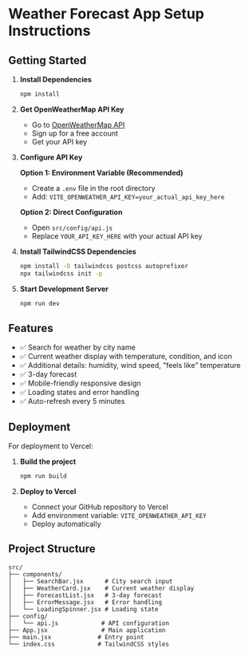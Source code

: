 # Weather Forecast App Setup Instructions

## Getting Started

1. **Install Dependencies**
   ```bash
   npm install
   ```

2. **Get OpenWeatherMap API Key**
   - Go to [OpenWeatherMap API](https://openweathermap.org/api)
   - Sign up for a free account
   - Get your API key

3. **Configure API Key**
   
   **Option 1: Environment Variable (Recommended)**
   - Create a `.env` file in the root directory
   - Add: `VITE_OPENWEATHER_API_KEY=your_actual_api_key_here`
   
   **Option 2: Direct Configuration**
   - Open `src/config/api.js`
   - Replace `YOUR_API_KEY_HERE` with your actual API key

4. **Install TailwindCSS Dependencies**
   ```bash
   npm install -D tailwindcss postcss autoprefixer
   npx tailwindcss init -p
   ```

5. **Start Development Server**
   ```bash
   npm run dev
   ```

## Features

- ✅ Search for weather by city name
- ✅ Current weather display with temperature, condition, and icon
- ✅ Additional details: humidity, wind speed, "feels like" temperature
- ✅ 3-day forecast
- ✅ Mobile-friendly responsive design
- ✅ Loading states and error handling
- ✅ Auto-refresh every 5 minutes

## Deployment

For deployment to Vercel:

1. **Build the project**
   ```bash
   npm run build
   ```

2. **Deploy to Vercel**
   - Connect your GitHub repository to Vercel
   - Add environment variable: `VITE_OPENWEATHER_API_KEY`
   - Deploy automatically

## Project Structure

```
src/
├── components/
│   ├── SearchBar.jsx      # City search input
│   ├── WeatherCard.jsx    # Current weather display
│   ├── ForecastList.jsx   # 3-day forecast
│   ├── ErrorMessage.jsx   # Error handling
│   └── LoadingSpinner.jsx # Loading state
├── config/
│   └── api.js            # API configuration
├── App.jsx               # Main application
├── main.jsx             # Entry point
└── index.css            # TailwindCSS styles
```
